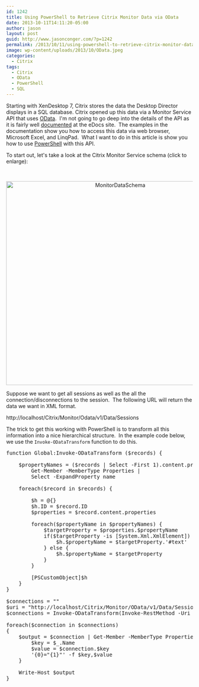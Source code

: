 ```yaml
---
id: 1242
title: Using PowerShell to Retrieve Citrix Monitor Data via OData
date: 2013-10-11T14:11:20-05:00
author: jason
layout: post
guid: http://www.jasonconger.com/?p=1242
permalink: /2013/10/11/using-powershell-to-retrieve-citrix-monitor-data-via-odata/
image: wp-content/uploads/2013/10/OData.jpeg
categories:
  - Citrix
tags:
  - Citrix
  - OData
  - PowerShell
  - SQL
---
```

Starting with XenDesktop 7, Citrix stores the data the Desktop Director displays in a SQL database. Citrix opened up this data via a Monitor Service API that uses <a title="OData" href="http://www.odata.org/" target="_blank">OData</a>.  I'm not going to go deep into the details of the API as it is fairly well <a title="Citrix Monitor Service OData API Documentation" href="http://support.citrix.com/proddocs/topic/xendesktop-7/cds-ms-odata-wrapper.html" target="_blank">documented</a> at the eDocs site.  The examples in the documentation show you how to access this data via web browser, Microsoft Excel, and LinqPad.  What I want to do in this article is show you how to use <a title="Posts tagged with PowerShell on JasonConger.com" href="http://www.jasonconger.com/post/tag/powershell/">PowerShell</a> with this API.

To start out, let's take a look at the Citrix Monitor Service schema (click to enlarge):

&nbsp;
<p style="text-align: center;"><a href="http://jasonconger.com/wp-content/uploads/2013/10/MonitorDataSchema.png" target="_blank"><img class="aligncenter  wp-image-1243" alt="MonitorDataSchema" src="http://jasonconger.com/wp-content/uploads/2013/10/MonitorDataSchema-1024x940.png" width="600" height="550" /></a></p>
<p style="text-align: left;">Suppose we want to get all sessions as well as the all the connection/disconnections to the session.  The following URL will return the data we want in XML format.</p>

<p>
http://localhost/Citrix/Monitor/Odata/v1/Data/Sessions
</p>

<p style="text-align: left;">The trick to get this working with PowerShell is to transform all this information into a nice hierarchical structure.  In the example code below, we use the <code>Invoke-ODataTransform</code> function to do this.</p>

<pre class="brush: PowerShell;">function Global:Invoke-ODataTransform ($records) {

    $propertyNames = ($records | Select -First 1).content.properties |
        Get-Member -MemberType Properties |
        Select -ExpandProperty name

    foreach($record in $records) {

        $h = @{}
        $h.ID = $record.ID
        $properties = $record.content.properties

        foreach($propertyName in $propertyNames) {
            $targetProperty = $properties.$propertyName
            if($targetProperty -is [System.Xml.XmlElement]) {
                $h.$propertyName = $targetProperty.'#text'
            } else {
                $h.$propertyName = $targetProperty
            }
        }

        [PSCustomObject]$h
    }
}

$connections = ""
$uri = "http://localhost/Citrix/Monitor/OData/v1/Data/Sessions?`$expand=Connections"
$connections = Invoke-ODataTransform(Invoke-RestMethod -Uri $uri -UseDefaultCredentials)

foreach($connection in $connections)
{
    $output = $connection | Get-Member -MemberType Properties | ForEach-Object {
        $key = $_.Name
        $value = $connection.$key
        '{0}="{1}"' -f $key,$value
    }

    Write-Host $output
}</pre>